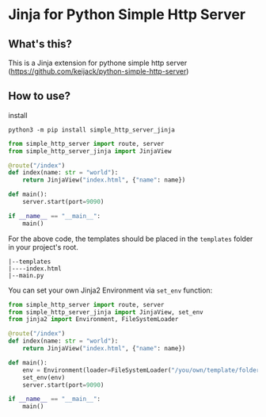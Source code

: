 # Jinja for Python Simple Http Server

## What's this?

This is a Jinja extension for pythone simple http server (https://github.com/keijack/python-simple-http-server)

## How to use?

install

```
python3 -m pip install simple_http_server_jinja
```

```python
from simple_http_server import route, server
from simple_http_server_jinja import JinjaView

@route("/index")
def index(name: str = "world"):
    return JinjaView("index.html", {"name": name})

def main():
    server.start(port=9090)

if __name__ == "__main__":
    main()
```

For the above code, the templates should be placed in the `templates` folder in your project's root. 

```
|--templates
|----index.html
|--main.py
```

You can set your own Jinja2 Environment via `set_env` function:

```python
from simple_http_server import route, server
from simple_http_server_jinja import JinjaView, set_env
from jinja2 import Environment, FileSystemLoader

@route("/index")
def index(name: str = "world"):
    return JinjaView("index.html", {"name": name})

def main():
    env = Environment(loader=FileSystemLoader("/you/own/template/folder"))
    set_env(env)
    server.start(port=9090)

if __name__ == "__main__":
    main()
```